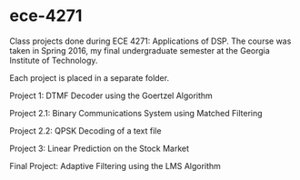 # ece-4271
Class projects done during ECE 4271: Applications of DSP. The course was taken in Spring 2016, my final undergraduate semester at the Georgia Institute of Technology.

Each project is placed in a separate folder.

Project 1: DTMF Decoder using the Goertzel Algorithm

Project 2.1: Binary Communications System using Matched Filtering

Project 2.2: QPSK Decoding of a text file

Project 3: Linear Prediction on the Stock Market

Final Project: Adaptive Filtering using the LMS Algorithm
